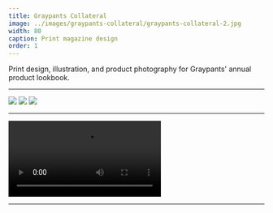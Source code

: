 ```yaml
---
title: Graypants Collateral
image: ../images/graypants-collateral/graypants-collateral-2.jpg
width: 80
caption: Print magazine design
order: 1
---
```


Print design, illustration, and product photography for Graypants' annual product lookbook.

***

![](../images/graypants-collateral/graypants-collateral-1.jpg)
![](../images/graypants-collateral/graypants-collateral-2.jpg)
![](../images/graypants-collateral/graypants-collateral-3.jpg)

***

<video controls src="images/graypants-lookbook-flipthrough.mp4"></video>

***